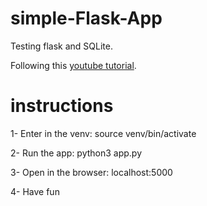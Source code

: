 # simple-Flask-App

Testing flask and SQLite.

Following this [youtube tutorial](https://www.youtube.com/watch?v=Z1RJmh_OqeA).

# instructions

1- Enter in the venv: source venv/bin/activate

2- Run the app: python3 app.py

3- Open in the browser: localhost:5000

4- Have fun
